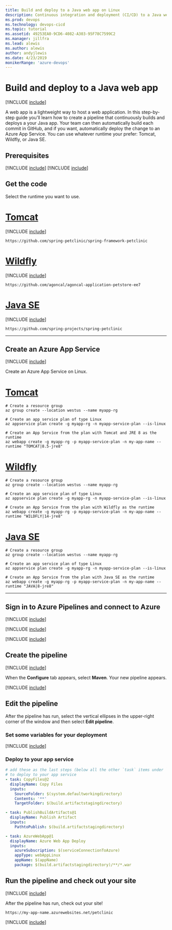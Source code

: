 ```yaml
---
title: Build and deploy to a Java web app on Linux
description: Continuous integration and deployment (CI/CD) to a Java web app on Linux
ms.prod: devops
ms.technology: devops-cicd
ms.topic: tutorial
ms.assetid: 49253EA0-9CD6-4082-A303-95F78C7599C2
ms.manager: jillfra
ms.lead: alewis
ms.author: alewis
author: andyjlewis
ms.date: 4/23/2019
monikerRange: 'azure-devops'
---
```


# Build and deploy to a Java web app

[!INCLUDE [include](../_shared/version-team-services.md)]

A web app is a lightweight way to host a web application. In this step-by-step guide you'll learn how to  create a pipeline that continuously builds and deploys a your Java app. Your team can then automatically build each commit in GitHub, and if you want, automatically deploy the change to an Azure App Service. You can use whatever runtime your prefer: Tomcat, Wildfly, or Java SE.

## Prerequisites

[!INCLUDE [include](../_shared/prerequisites.md)]
[!INCLUDE [include](../_shared/azure-prerequisites.md)]

## Get the code

Select the runtime you want to use.

# [Tomcat](#tab/java-tomcat)

[!INCLUDE [include](_shared/get-code-before-sample-repo-option-to-use-own-code.md)]

```
https://github.com/spring-petclinic/spring-framework-petclinic
```

# [Wildfly](#tab/java-wildfly)

[!INCLUDE [include](_shared/get-code-before-sample-repo-option-to-use-own-code.md)]

```
https://github.com/agoncal/agoncal-application-petstore-ee7
```

# [Java SE](#tab/java-se)

[!INCLUDE [include](_shared/get-code-before-sample-repo.md)]

```
https://github.com/spring-projects/spring-petclinic
```

---

## Create an Azure App Service

[!INCLUDE [include](_shared/sign-in-azure-cli.md)]

Create an Azure App Service on Linux.

# [Tomcat](#tab/java-tomcat)

```azurecli-interactive
# Create a resource group
az group create --location westus --name myapp-rg

# Create an app service plan of type Linux
az appservice plan create -g myapp-rg -n myapp-service-plan --is-linux

# Create an App Service from the plan with Tomcat and JRE 8 as the runtime
az webapp create -g myapp-rg -p myapp-service-plan -n my-app-name --runtime "TOMCAT|8.5-jre8"
```

# [Wildfly](#tab/java-wildfly)

```azurecli-interactive
# Create a resource group
az group create --location westus --name myapp-rg

# Create an app service plan of type Linux
az appservice plan create -g myapp-rg -n myapp-service-plan --is-linux

# Create an App Service from the plan with Wildfly as the runtime
az webapp create -g myapp-rg -p myapp-service-plan -n my-app-name --runtime "WILDFLY|14-jre8"
```

# [Java SE](#tab/java-se)

```azurecli-interactive
# Create a resource group
az group create --location westus --name myapp-rg

# Create an app service plan of type Linux
az appservice plan create -g myapp-rg -n myapp-service-plan --is-linux

# Create an App Service from the plan with Java SE as the runtime
az webapp create -g myapp-rg -p myapp-service-plan -n my-app-name --runtime "JAVA|8-jre8"
```

---

## Sign in to Azure Pipelines and connect to Azure

[!INCLUDE [include](_shared/sign-in-azure-pipelines.md)]

[!INCLUDE [include](_shared/create-project.md)]

[!INCLUDE [include](_shared/create-service-connection.md)]

## Create the pipeline

[!INCLUDE [include](_shared/create-pipeline-before-template-selected.md)]

When the **Configure** tab appears, select **Maven**. Your new pipeline appears.

[!INCLUDE [include](_shared/create-pipeline-after-maven-template-selected.md)]

## Edit the pipeline

After the pipeline has run, select the vertical ellipses in the upper-right corner of the window and then select **Edit pipeline**.

### Set some variables for your deployment

[!INCLUDE [include](_shared/deployment-variables.md)]

### Deploy to your app service

```yaml
# add these as the last steps (below all the other `task` items under `steps`)
# to deploy to your app service
- task: CopyFiles@2
  displayName: Copy Files
  inputs:
    SourceFolder: $(system.defaultworkingdirectory)
    Contents: '**'
    TargetFolder: $(build.artifactstagingdirectory)

- task: PublishBuildArtifacts@1
  displayName: Publish Artifact
  inputs:
    PathtoPublish: $(build.artifactstagingdirectory)

- task: AzureWebApp@1
  displayName: Azure Web App Deploy
  inputs:
    azureSubscription: $(serviceConnectionToAzure)
    appType: webAppLinux
    appName: $(appName)
    package: $(build.artifactstagingdirectory)/**/*.war
```

## Run the pipeline and check out your site

[!INCLUDE [include](_shared/run-pipeline.md)]

After the pipeline has run, check out your site!

`https://my-app-name.azurewebsites.net/petclinic`

[!INCLUDE [include](_shared/clean-up-resources.md)]